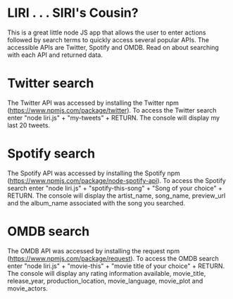 # LIRI . . . SIRI's Cousin?
This is a great little node JS app that allows the user to enter actions followed by search terms to quickly access several popular APIs.  The accessible APIs are Twitter, Spotify and OMDB.  Read on about searching with each API and returned data.

# Twitter search
The Twitter API was accessed by installing the Twitter npm (https://www.npmjs.com/package/twitter).
To access the Twitter search enter "node liri.js" + "my-tweets" + RETURN.
The console will display my last 20 tweets.

# Spotify search
The Spotify API was accessed by installing the Spotify npm (https://www.npmjs.com/package/node-spotify-api).
To access the Spotify search enter "node liri.js" + "spotify-this-song" + "Song of your choice" + RETURN.
The console will display the artist_name, song_name, preview_url and the album_name associated with the song you searched.

# OMDB search
The OMDB API was accessed by installing the request npm (https://www.npmjs.com/package/request).
To access the OMDB search enter "node liri.js" + "movie-this" + "movie title of your choice" + RETURN.
The console will display any rating information available, movie_title, release_year, production_location, movie_language, movie_plot and movie_actors.
